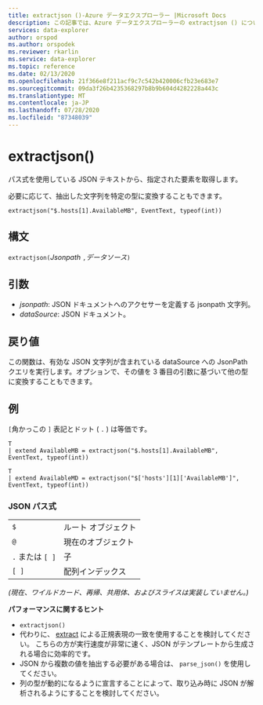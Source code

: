 ```yaml
---
title: extractjson ()-Azure データエクスプローラー |Microsoft Docs
description: この記事では、Azure データエクスプローラーの extractjson () について説明します。
services: data-explorer
author: orspod
ms.author: orspodek
ms.reviewer: rkarlin
ms.service: data-explorer
ms.topic: reference
ms.date: 02/13/2020
ms.openlocfilehash: 21f366e8f211acf9c7c542b420006cfb23e683e7
ms.sourcegitcommit: 09da3f26b4235368297b8b9b604d4282228a443c
ms.translationtype: MT
ms.contentlocale: ja-JP
ms.lasthandoff: 07/28/2020
ms.locfileid: "87348039"
---
```

# <a name="extractjson"></a>extractjson()

パス式を使用している JSON テキストから、指定された要素を取得します。 

必要に応じて、抽出した文字列を特定の型に変換することもできます。

```kusto
extractjson("$.hosts[1].AvailableMB", EventText, typeof(int))
```

## <a name="syntax"></a>構文

`extractjson(`*Jsonpath* `,`*データソース*`)` 

## <a name="arguments"></a>引数

* *jsonpath*: JSON ドキュメントへのアクセサーを定義する jsonpath 文字列。
* *dataSource*: JSON ドキュメント。

## <a name="returns"></a>戻り値

この関数は、有効な JSON 文字列が含まれている dataSource への JsonPath クエリを実行します。オプションで、その値を 3 番目の引数に基づいて他の型に変換することもできます。

## <a name="example"></a>例

`[`角かっこの `]` 表記とドット ( `.` ) は等価です。

```kusto
T 
| extend AvailableMB = extractjson("$.hosts[1].AvailableMB", EventText, typeof(int)) 

T
| extend AvailableMD = extractjson("$['hosts'][1]['AvailableMB']", EventText, typeof(int)) 
```

### <a name="json-path-expressions"></a>JSON パス式

|||
|---|---|
|`$`|ルート オブジェクト|
|`@`|現在のオブジェクト|
|`.` または `[ ]` | 子|
|`[ ]`|配列インデックス|

*(現在、ワイルドカード、再帰、共用体、およびスライスは実装していません。)*


**パフォーマンスに関するヒント**

* `extractjson()`
* 代わりに、 [extract](extractfunction.md) による正規表現の一致を使用することを検討してください。 こちらの方が実行速度が非常に速く、JSON がテンプレートから生成される場合に効率的です。
* JSON から複数の値を抽出する必要がある場合は、 `parse_json()` を使用してください。
* 列の型が動的になるように宣言することによって、取り込み時に JSON が解析されるようにすることを検討してください。